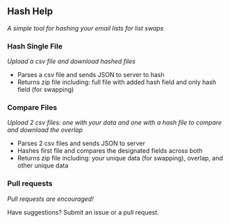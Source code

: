 ## Hash Help
*A simple tool for hashing your email lists for list swaps*

### Hash Single File
*Upload a csv file and download hashed files*

- Parses a csv file and sends JSON to server to hash
- Returns zip file including: full file with added hash field and only hash field (for swapping)

### Compare Files
*Upload 2 csv files: one with your data and one with a hash file to compare and download the overlap*

- Parses 2 csv files and sends JSON to server
- Hashes first file and compares the designated fields across both
- Returns zip file including: your unique data (for swapping), overlap, and other unique data

### Pull requests
*Pull requests are encouraged!*

Have suggestions? Submit an issue or a pull request.
